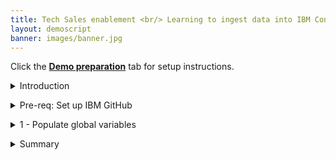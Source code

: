 ```yaml
---
title: Tech Sales enablement <br/> Learning to ingest data into IBM Concert <br/> <small> <i> Manual data ingestion </i> </small>
layout: demoscript
banner: images/banner.jpg
---
```


<span id="top"></span>

Click the [**Demo preparation**](demo-preparation) tab for setup instructions.

<details markdown="1">

<summary>Introduction</summary>

In this video, we’ll show you how to ingest data into IBM Concert. 

The first part of the video will walk you through the manual process to help you understand the details of how Concert works. 

Let’s start with ingesting data manually into Concert. This is important for your understanding the different types of data and formats that Concert supports. 

For our demo, we’ll use the Quote of the Day application, which consists of 10 microservices. The final result will showcase a populated Concert Arena View with all the underlying components of the application and the prioritized CVEs.

Let’s get started.

<br/>

</details>

<p/>

<details markdown="1">

<summary>Pre-req: Set up IBM GitHub</summary>

<br/>

To manually ingest data into Concert, you will need 1) The Concert Toolkit and 2) a set of helper scripts. We’ve created these helper scripts to help train you on how to use the Concert Toolkit.

In order to download the helper scripts, you’ll need to set up Github access.

<inline-notification text="If you’re logged into your IBM GitHub account in Visual Studio Code, you can download the code without a key. If you are not logged in or prefer to use a different IDE, then an SSH key pair is required to download the code."></inline-notification>

1. Generate an SSH Key Pair. <br/><br/> <code> cd .ssh <br/> ssh-keygen -t rsa -b 4096 -C "your_email@ibm.com" -f mycorporate_key </code>

2. Add your SSH Key to the SSH agent. <br/><br/> <code> eval "$(ssh-agent -s)" && ssh-add mycorporate_key </code>

3. Copy the SSH public key. <br/><br/> <code> cat mycorporate_key.pub </code>

4. Add the SSH key to your GitHub Enterprise account:
<p style="text-indent: 50px;">• Go to your <a href="https://github.ibm.com/" target="_blank" rel="noreferrer">IBM GitHub account</a>.</p>
<p style="text-indent: 50px;">• Navigate to <strong>Savings</strong> (found under your profile picture).</p>
<p style="text-indent: 50px;">• Click <strong>SSH and GPG keys</strong>.</p>
<p style="text-indent: 50px;">• Click <strong>New SSH key</strong>.</p>
<p style="text-indent: 50px;">• Paste the copied SSH key into the <strong>Key</strong> field and give it a title.</p>
<p style="text-indent: 50px;">• Save the key.</p>

5. Verify the SSH connection. <br/><br/> <code> ssh -T git@github.ibm.com </code>

6. Clone the concert-pm-utils repository. <br/><br/> <code> git clone git@github.ibm.com:ibm-concert-platinum-demos/concert-pm-utils.git </code>

7. Navigate to the directory where the helper scripts are located. Choose between macOS and Linux according to your local configuration.

8. Change execute permissions for all the downloaded shell scripts in order to make them executable (otherwise default permissions will prevent you from executing them). <br/><br/> <code> chmod +x *.sh </code>

**[Go to top](#top)**

<br/><br/>

</details>

<p/>

<details markdown="1">

<summary>1 - Populate global variables</summary>

<br/>

Placeholder

**[Go to top](#top)**

<br/><br/>

</details>

<p/>

<details markdown="1">

<summary>Summary</summary>

Placeholder

**[Go to top](#top)**

<br/><br/>

</details>